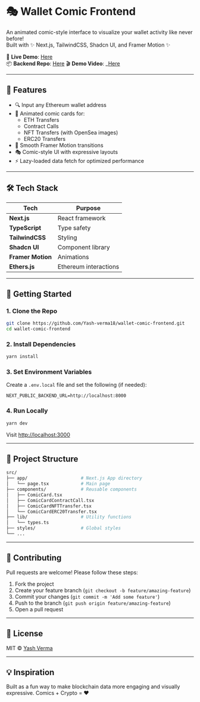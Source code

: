 
# 🎭 Wallet Comic Frontend

An animated comic-style interface to visualize your wallet activity like never before!  
Built with ✨ Next.js, TailwindCSS, Shadcn UI, and Framer Motion ✨

🔗 **Live Demo**: [Here](https://wallet-comic-frontend.vercel.app/)  
📦 **Backend Repo**: [Here](https://github.com/Yash-verma18/wallet-comic-backend)
🎬 **Demo Video**: _[Here](https://x.com/raymax0x/status/1926544477453214051)

---

## 📌 Features

- 🔍 Input any Ethereum wallet address
- 🎨 Animated comic cards for:
  - ETH Transfers
  - Contract Calls
  - NFT Transfers (with OpenSea images)
  - ERC20 Transfers
- 🎥 Smooth Framer Motion transitions
- 🎭 Comic-style UI with expressive layouts
- ⚡ Lazy-loaded data fetch for optimized performance

---

## 🛠 Tech Stack

| Tech            | Purpose                          |
|-----------------|----------------------------------|
| **Next.js**     | React framework                  |
| **TypeScript**  | Type safety                      |
| **TailwindCSS** | Styling                          |
| **Shadcn UI**   | Component library                |
| **Framer Motion** | Animations                     |
| **Ethers.js**   | Ethereum interactions            |

---

## 🚀 Getting Started

### 1. Clone the Repo

```bash
git clone https://github.com/Yash-verma18/wallet-comic-frontend.git
cd wallet-comic-frontend
````

### 2. Install Dependencies

```bash
yarn install
```

### 3. Set Environment Variables

Create a `.env.local` file and set the following (if needed):

```env
NEXT_PUBLIC_BACKEND_URL=http://localhost:8000
```

### 4. Run Locally

```bash
yarn dev
```

Visit [http://localhost:3000](http://localhost:3000)

---

## 📂 Project Structure

```bash
src/
├── app/                    # Next.js App directory
│   └── page.tsx            # Main page
├── components/             # Reusable components
│   ├── ComicCard.tsx
│   ├── ComicCardContractCall.tsx
│   ├── ComicCardNFTTransfer.tsx
│   └── ComicCardERC20Transfer.tsx
├── lib/                    # Utility functions
│   └── types.ts
├── styles/                 # Global styles
└── ...
```


---

## 🤝 Contributing

Pull requests are welcome! Please follow these steps:

1. Fork the project
2. Create your feature branch (`git checkout -b feature/amazing-feature`)
3. Commit your changes (`git commit -m 'Add some feature'`)
4. Push to the branch (`git push origin feature/amazing-feature`)
5. Open a pull request

---

## 📄 License

MIT © [Yash Verma](https://yash-verma.me)

---

## 💡 Inspiration

Built as a fun way to make blockchain data more engaging and visually expressive. Comics + Crypto = ❤️



